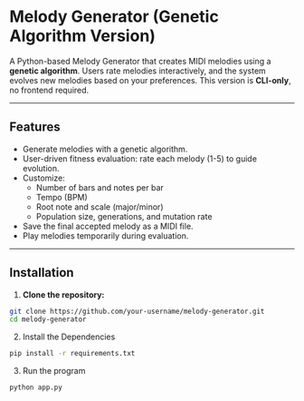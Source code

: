 # Melody Generator (Genetic Algorithm Version)

A Python-based Melody Generator that creates MIDI melodies using a **genetic algorithm**. Users rate melodies interactively, and the system evolves new melodies based on your preferences. This version is **CLI-only**, no frontend required.

---

## Features

- Generate melodies with a genetic algorithm.
- User-driven fitness evaluation: rate each melody (1-5) to guide evolution.
- Customize:
  - Number of bars and notes per bar
  - Tempo (BPM)
  - Root note and scale (major/minor)
  - Population size, generations, and mutation rate
- Save the final accepted melody as a MIDI file.
- Play melodies temporarily during evaluation.

---

## Installation

1. **Clone the repository:**

```bash
git clone https://github.com/your-username/melody-generator.git
cd melody-generator
```
2. Install the Dependencies
```bash
pip install -r requirements.txt
```
3. Run the program
```bash
python app.py
